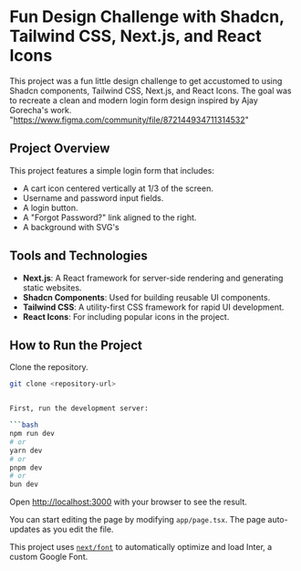 # Fun Design Challenge with Shadcn, Tailwind CSS, Next.js, and React Icons

This project was a fun little design challenge to get accustomed to using Shadcn components, Tailwind CSS, Next.js, and React Icons. The goal was to recreate a clean and modern login form design inspired by Ajay Gorecha's work. "https://www.figma.com/community/file/872144934711314532"

## Project Overview

This project features a simple login form that includes:
- A cart icon centered vertically at 1/3 of the screen.
- Username and password input fields.
- A login button.
- A "Forgot Password?" link aligned to the right.
- A background with SVG's

## Tools and Technologies

- **Next.js**: A React framework for server-side rendering and generating static websites.
- **Shadcn Components**: Used for building reusable UI components.
- **Tailwind CSS**: A utility-first CSS framework for rapid UI development.
- **React Icons**: For including popular icons in the project.

## How to Run the Project

Clone the repository.
   ```bash
   git clone <repository-url>


First, run the development server:

```bash
npm run dev
# or
yarn dev
# or
pnpm dev
# or
bun dev
```

Open [http://localhost:3000](http://localhost:3000) with your browser to see the result.

You can start editing the page by modifying `app/page.tsx`. The page auto-updates as you edit the file.

This project uses [`next/font`](https://nextjs.org/docs/basic-features/font-optimization) to automatically optimize and load Inter, a custom Google Font.

